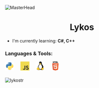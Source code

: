 ![MasterHead](https://i.pinimg.com/1200x/7d/15/ac/7d15acd715935bbf3d07cec9ae51c136.jpg)


<h1 align="center">Lykos</h1>

- I'm currently learning: **C#, C++**


<h3>Languages & Tools:</h3>
<p style="display: flex; gap: 20px; align-items: center; margin-bottom: 15px;">
  <a href="https://www.python.org" target="_blank" rel="noreferrer">
    <img src="https://raw.githubusercontent.com/devicons/devicon/master/icons/python/python-original.svg" alt="python" width="30" height="30"/>
  </a>
  <a href="https://developer.mozilla.org/en-US/docs/Web/JavaScript" target="_blank" rel="noreferrer">
    <img src="https://raw.githubusercontent.com/devicons/devicon/master/icons/javascript/javascript-original.svg" alt="javascript" width="30" height="30"/>
  </a>
  <a href="https://www.linux.org/" target="_blank" rel="noreferrer">
    <img src="https://raw.githubusercontent.com/devicons/devicon/master/icons/linux/linux-original.svg" alt="linux" width="30" height="30"/>
  </a>
  <a href="https://www.w3.org/html/" target="_blank" rel="noreferrer">
    <img src="https://raw.githubusercontent.com/devicons/devicon/master/icons/html5/html5-original-wordmark.svg" alt="html5" width="30" height="30"/>
  </a>
</p>

<p style="margin-top: 20px;" align="left">
  <img src="https://komarev.com/ghpvc/?username=lykostr&label=Profile%20views&color=0e75b6&style=flat" alt="lykostr" />
</p>
